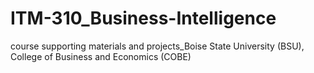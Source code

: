 # ITM-310_Business-Intelligence
course supporting materials and projects_Boise State University (BSU), College of Business and Economics (COBE)
